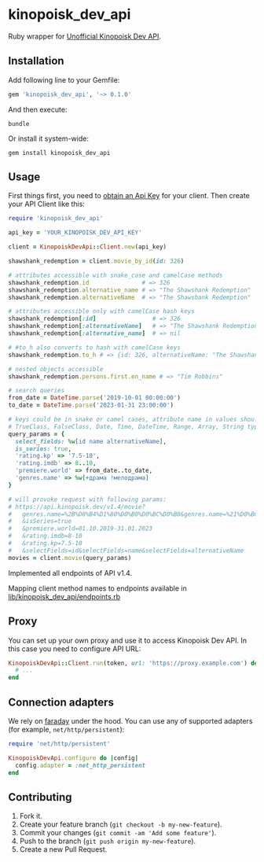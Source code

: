 # kinopoisk_dev_api

Ruby wrapper for [Unofficial Kinopoisk Dev API](https://api.kinopoisk.dev/documentation).

## Installation

Add following line to your Gemfile:

```ruby
gem 'kinopoisk_dev_api', '~> 0.1.0'
```

And then execute:

```shell
bundle
```

Or install it system-wide:

```shell
gem install kinopoisk_dev_api
```

## Usage

First things first, you need to [obtain an Api Key](https://api.kinopoisk.dev/documentation) for your client.
Then create your API Client like this:

```ruby
require 'kinopoisk_dev_api'

api_key = 'YOUR_KINOPOISK_DEV_API_KEY'

client = KinopoiskDevApi::Client.new(api_key)

shawshank_redemption = client.movie_by_id(id: 326)

# attributes accessible with snake_case and camelCase methods
shawshank_redemption.id               # => 326
shawshank_redemption.alternative_name # => "The Shawshank Redemption"
shawshank_redemption.alternativeName  # => "The Shawshank Redemption"

# attributes accessible only with camelCase hash keys
shawshank_redemption[:id]                # => 326
shawshank_redemption[:alternativeName]   # => "The Shawshank Redemption"
shawshank_redemption[:alternative_name]  # => nil

# #to_h also converts to hash with camelCase keys
shawshank_redemption.to_h # => {id: 326, alternativeName: "The Shawshank Redemption", ...}

# nested objects accessible
shawshank_redemption.persons.first.en_name # => "Tim Robbins"

# search queries
from_date = DateTime.parse('2019-10-01 00:00:00')
to_date = DateTime.parse('2023-01-31 23:00:00')

# keys could be in snake or camel cases, attribute name in values should be in camelCase
# TrueClass, FalseClass, Date, Time, DateTime, Range, Array, String types supported
query_params = {
  select_fields: %w[id name alternativeName],
  is_series: true,
  'rating.kp' => '7.5-10',
  'rating.imdb' => 8..10,
  'premiere.world' => from_date..to_date,
  'genres.name' => %w[+драма !мелодрама]
}

# will provoke request with following params:
# https://api.kinopoisk.dev/v1.4/movie?
#   genres.name=%2B%D0%B4%D1%80%D0%B0%D0%BC%D0%B0&genres.name=%21%D0%BC%D0%B5%D0%BB%D0%BE%D0%B4%D1%80%D0%B0%D0%BC%D0%B0
#   &isSeries=true
#   &premiere.world=01.10.2019-31.01.2023
#   &rating.imdb=8-10
#   &rating.kp=7.5-10
#   &selectFields=id&selectFields=name&selectFields=alternativeName
movies = client.movie(query_params)
```

Implemented all endpoints of API v1.4. 

Mapping client method names to endpoints available in [lib/kinopoisk_dev_api/endpoints.rb](lib/kinopoisk_dev_api/endpoints.rb)

## Proxy

You can set up your own proxy and use it to access Kinopoisk Dev API.
In this case you need to configure API URL:

```ruby
KinopoiskDevApi::Client.run(token, url: 'https://proxy.example.com') do |bot|
  # ...
end
```

## Connection adapters

We rely on [faraday](https://github.com/lostisland/faraday) under the hood.
You can use any of supported adapters (for example, `net/http/persistent`):

```ruby
require 'net/http/persistent'

KinopoiskDevApi.configure do |config|
  config.adapter = :net_http_persistent
end
```

## Contributing

1. Fork it.
2. Create your feature branch (`git checkout -b my-new-feature`).
3. Commit your changes (`git commit -am 'Add some feature'`).
4. Push to the branch (`git push origin my-new-feature`).
5. Create a new Pull Request.
